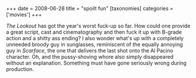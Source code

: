 +++
date = 2008-06-28
title = "spoilt fun"
[taxonomies]
categories = ['movies']
+++

*The Lookout* has got the year's worst fuck-up so far. How could one
provide a great script, cast and cinematography and then fuck it up with
B-grade action and a shitty ass ending? I also wonder what's up with a
completely unneeded broody guy in sunglasses, reminiscent of the equally
annoying guy in *Scarface*, the one that delivers the last shot onto the
Al Pacino character. Oh, and the pussy-shoving whore also simply
disappeared without an explanation. Something must have gone seriously
wrong during production.
